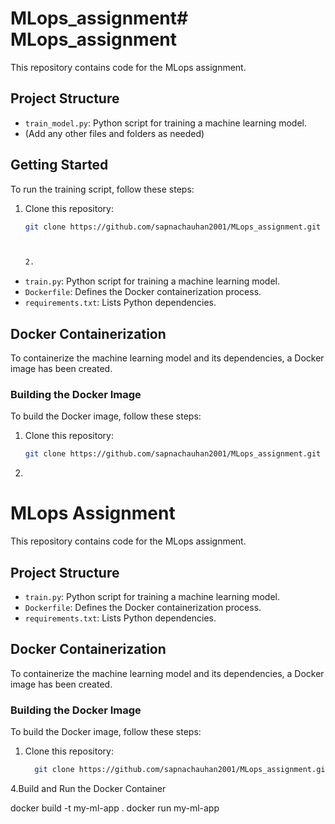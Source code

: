 # MLops_assignment# MLops_assignment

This repository contains code for the MLops assignment.

## Project Structure

- `train_model.py`: Python script for training a machine learning model.
- (Add any other files and folders as needed)

## Getting Started

To run the training script, follow these steps:

1. Clone this repository:

   ```bash
   git clone https://github.com/sapnachauhan2001/MLops_assignment.git



   2.
- `train.py`: Python script for training a machine learning model.
- `Dockerfile`: Defines the Docker containerization process.
- `requirements.txt`: Lists Python dependencies.

## Docker Containerization

To containerize the machine learning model and its dependencies, a Docker image has been created.

### Building the Docker Image

To build the Docker image, follow these steps:

1. Clone this repository:

   ```bash
   git clone https://github.com/sapnachauhan2001/MLops_assignment.git


3.
# MLops Assignment

This repository contains code for the MLops assignment.

## Project Structure

- `train.py`: Python script for training a machine learning model.
- `Dockerfile`: Defines the Docker containerization process.
- `requirements.txt`: Lists Python dependencies.

## Docker Containerization

To containerize the machine learning model and its dependencies, a Docker image has been created.

### Building the Docker Image

To build the Docker image, follow these steps:

1. Clone this repository:

   ```bash
     git clone https://github.com/sapnachauhan2001/MLops_assignment.git


4.Build and Run the Docker Container

docker build -t my-ml-app .
docker run my-ml-app